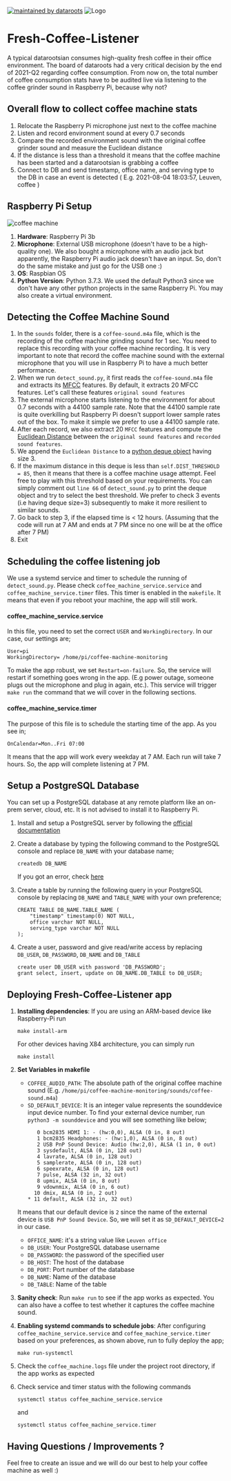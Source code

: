 [![maintained by dataroots](https://img.shields.io/badge/maintained%20by-dataroots-%2300b189)](https://dataroots.io)
 ![](https://media-exp1.licdn.com/dms/image/C4D1BAQFJFecNiY6xNA/company-background_10000/0/1606894615032?e=1628604000&v=beta&t=hNYzs9y3EA-620Ck8ip1QaZc77eXlH1ZUl-E-sLI6wo "Logo")

# Fresh-Coffee-Listener

A typical datarootsian consumes high-quality fresh coffee in their office environment. The board of dataroots had
a very critical decision by the end of 2021-Q2 regarding coffee consumption. From now on, the total number of coffee
consumption stats have to be audited live via listening to the coffee grinder sound in Raspberry Pi, because why not? 

## Overall flow to collect coffee machine stats
1. Relocate the Raspberry Pi microphone just next to the coffee machine
2. Listen and record environment sound at every 0.7 seconds
3. Compare the recorded environment sound with the original coffee grinder sound and measure the 
   Euclidean distance
4. If the distance is less than a threshold it means that the coffee machine has been started and a 
   datarootsian is grabbing a coffee
5. Connect to DB and send timestamp, office name, and serving type to the DB in case an event is detected (
   E.g. 2021-08-04 18:03:57, Leuven, coffee
   )
   
## Raspberry Pi Setup
![](coffee_machine.JPG "coffee machine")

1. **Hardware**: Raspberry Pi 3b
2. **Microphone**: External USB microphone (doesn't have to be a high-quality one). We also bought a 
   microphone with an audio jack but apparently, the Raspberry Pi audio jack doesn't have an input. So, don't do the same mistake and just go for the USB one :)
3. **OS**: Raspbian OS
4. **Python Version**: Python 3.7.3. We used the default Python3 since we don't have any other python projects in the same Raspberry Pi. You may also create a virtual environment.
   
## Detecting the Coffee Machine Sound
1. In the `sounds` folder, there is a `coffee-sound.m4a` file, which is the recording of the coffee machine grinding sound for 1 sec. You need to replace this recording with your coffee machine recording. It is very important to note that record the coffee machine sound with the external microphone that you will use in Raspberry Pi to have a much better performance.
2. When we run `detect_sound.py`, it first reads the `coffee-sound.m4a` file and extracts its [MFCC](https://en.wikipedia.org/wiki/Mel-frequency_cepstrum) features.
By default, it extracts 20 MFCC features. Let's call these features `original sound features`
3. The external microphone starts listening to the environment for about 0.7 seconds with a 44100 sample rate. Note
that the 44100 sample rate is quite overkilling but Raspberry Pi doesn't support lower sample rates out of the box.
To make it simple we prefer to use a 44100 sample rate.
4. After each record, we also extract 20 `MFCC` features and compute the [Euclidean Distance](https://en.wikipedia.org/wiki/Euclidean_distance#:~:text=In%20mathematics%2C%20the%20Euclidean%20distance,being%20called%20the%20Pythagorean%20distance.)
between the `original sound features` and `recorded sound features`.
5. We append the `Euclidean Distance` to a [python deque object](https://docs.python.org/3/library/collections.html#collections.deque)
having size 3. 
6. If the maximum distance in this deque is less than `self.DIST_THRESHOLD = 85`, then it means that there is a 
coffee machine usage attempt. Feel free to play with this threshold based on your requirements. You can simply
comment out `line 66` of `detect_sound.py` to print the deque object and try to select the best threshold. We prefer
to check 3 events (i.e having deque size=3) subsequently to make it more resilient to similar sounds.    
7. Go back to step 3, if the elapsed time is < 12 hours. (Assuming that the code will run at 7 AM and ends at 7 PM 
   since no one will be at the office after 7 PM)
8. Exit

## Scheduling the coffee listening job
We use a systemd service and timer to schedule the running of `detect_sound.py`. Please check `coffee_machine_service.service` 
and `coffee_machine_service.timer` files. This timer is enabled in the `makefile`. It means that even if you reboot your
machine, the app will still work. 

#### coffee_machine_service.service
In this file, you need to set the correct `USER` and `WorkingDirectory`. In our case, our settings are; 

```shell
User=pi
WorkingDirectory= /home/pi/coffee-machine-monitoring
```
To make the app robust, we set `Restart=on-failure`. So, the service will restart if something goes wrong in the app. (E.g power outage, someone plugs out the microphone and plug in again, etc.). This service will trigger `make run`
the command that we will cover in the following sections.

#### coffee_machine_service.timer
The purpose of this file is to schedule the starting time of the app. As you see in;
```shell
OnCalendar=Mon..Fri 07:00
```
It means that the app will work every weekday at 7 AM. Each run will take 7 hours. So, the app will complete 
listening at 7 PM.

## Setup a PostgreSQL Database
You can set up a PostgreSQL database at any remote platform like an on-prem server, cloud, etc. It is not advised to install it to
Raspberry Pi.
1. Install and setup a PostgreSQL server by following the [official documentation](https://www.postgresql.org/docs/current/tutorial-install.html)
   
2. Create a database by typing the following command to the PostgreSQL console and replace `DB_NAME` with your database name;
   ```
   createdb DB_NAME
   ```
   If you got an error, check [here](https://www.postgresql.org/docs/current/tutorial-createdb.html)
   
3. Create a table by running the following query in your PostgreSQL console by replacing `DB_NAME` and `TABLE_NAME` with
your own preference;
   ```postgresql
   CREATE TABLE DB_NAME.TABLE_NAME (
       "timestamp" timestamp(0) NOT NULL,
       office varchar NOT NULL,
       serving_type varchar NOT NULL
   );
   ```
4. Create a user, password and give read/write access by replacing `DB_USER`, `DB_PASSWORD`, `DB_NAME` and `DB_TABLE`
   ```postgresql
   create user DB_USER with password 'DB_PASSWORD';
   grant select, insert, update on DB_NAME.DB_TABLE to DB_USER;
   ```

## Deploying Fresh-Coffee-Listener app
1. **Installing dependencies**: If you are using an ARM-based device like Raspberry-Pi run 
   ```shell
   make install-arm
   ```
   For other devices having X84 architecture, you can simply run
   ```shell
   make install
   ```

2. **Set Variables in makefile**
   -  `COFFEE_AUDIO_PATH`: The absolute path of the original coffee machine sound (E.g. `/home/pi/coffee-machine-monitoring/sounds/coffee-sound.m4a`)
   -  `SD_DEFAULT_DEVICE`: It is an integer value represents the sounddevice input device number. To find your external device number, run
   `python3 -m sounddevice` and you will see something like below;
      ```shell
         0 bcm2835 HDMI 1: - (hw:0,0), ALSA (0 in, 8 out)
         1 bcm2835 Headphones: - (hw:1,0), ALSA (0 in, 8 out)
         2 USB PnP Sound Device: Audio (hw:2,0), ALSA (1 in, 0 out)
         3 sysdefault, ALSA (0 in, 128 out)
         4 lavrate, ALSA (0 in, 128 out)
         5 samplerate, ALSA (0 in, 128 out)
         6 speexrate, ALSA (0 in, 128 out)
         7 pulse, ALSA (32 in, 32 out)
         8 upmix, ALSA (0 in, 8 out)
         9 vdownmix, ALSA (0 in, 6 out)
        10 dmix, ALSA (0 in, 2 out)
      * 11 default, ALSA (32 in, 32 out)
      ```
   It means that our default device is `2` since the name of the external device is `USB PnP Sound Device`. So, we will 
   set it as `SD_DEFAULT_DEVICE=2` in our case.
   - `OFFICE_NAME`: it's a string value like `Leuven office`
   - `DB_USER`: Your PostgreSQL database username
   - `DB_PASSWORD`: the password of the specified user
   - `DB_HOST`: The host of the database
   - `DB_PORT`: Port number of the database
   - `DB_NAME`: Name of the database
   - `DB_TABLE`: Name of the table
   
3. **Sanity check**: Run `make run` to see if the app works as expected. You can also have a coffee to test whether it captures 
   the coffee machine sound.
   
4. **Enabling systemd commands to schedule jobs**: After configuring `coffee_machine_service.service` and 
`coffee_machine_service.timer` based on your preferences, as shown above, run to fully deploy the app;
   ```shell
   make run-systemctl
   ```
5. Check the `coffee_machine.logs` file under the project root directory, if the app works as expected
6. Check service and timer status with the following commands
   ```shell
   systemctl status coffee_machine_service.service
   ```
   and
   ```shell
   systemctl status coffee_machine_service.timer
   ```
   
## Having Questions / Improvements ?
Feel free to create an issue and we will do our best to help your coffee machine as well :)
